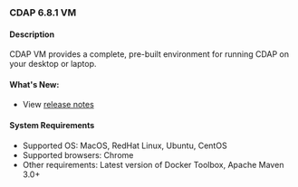 ### CDAP 6.8.1 VM

#### Description

CDAP VM provides a complete, pre-built environment for running CDAP on your desktop or laptop.

####  What's New:

* View [release notes](https://cdap.atlassian.net/wiki/spaces/DOCS/pages/1872232449/CDAP+Release+6.8.1)

#### System Requirements

* Supported OS: MacOS, RedHat Linux, Ubuntu, CentOS
* Supported browsers: Chrome
* Other requirements: Latest version of Docker Toolbox, Apache Maven 3.0+